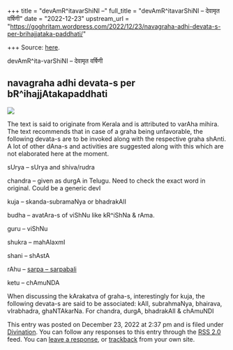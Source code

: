 +++
title = "devAmR^itavarShiNI –"
full_title = "devAmR^itavarShiNI – देवामृत वर्षिणी"
date = "2022-12-23"
upstream_url = "https://goghritam.wordpress.com/2022/12/23/navagraha-adhi-devata-s-per-brihajjataka-paddhati/"

+++
Source: [here](https://goghritam.wordpress.com/2022/12/23/navagraha-adhi-devata-s-per-brihajjataka-paddhati/).

devAmR^ita-varShiNI – देवामृत वर्षिणी

## navagraha adhi devata-s per bR^ihajjAtakapaddhati

![](https://goghritam.files.wordpress.com/2022/12/shiva-family-nice.jpg?w=600)

The text is said to originate from Kerala and is attributed to varAha mihira. The text recommends that in case of a graha being unfavorable, the following devata-s are to be invoked along with the respective graha shAnti. A lot of other dAna-s and activities are suggested along with this which are not elaborated here at the moment.

sUrya – sUrya and shiva/rudra

chandra – given as durgA in Telugu. Need to check the exact word in original. Could be a generic devI

kuja – skanda-subramaNya or bhadrakAlI

budha – avatAra-s of viShNu like kR^iShNa & rAma.

guru – viShNu

shukra – mahAlaxmI

shani – shAstA

rAhu – [sarpa – sarpabali](https://manasataramgini.wordpress.com/2022/12/27/origins-of-the-serpent-cult-and-bhaguris-snake-installation-from-the-samaveda-tradition/)

ketu – chAmuNDA

When discussing the kArakatva of graha-s, interestingly for kuja, the following devata-s are said to be associated: kAlI, subrahmaNya, bhairava, vIrabhadra, ghaNTAkarNa. For chandra, durgA, bhadrakAlI & chAmuNDI

This entry was posted on December 23, 2022 at 2:37 pm and is filed under [Divination](https://goghritam.wordpress.com/category/divination/). You can follow any responses to this entry through the [RSS 2.0](https://goghritam.wordpress.com/2022/12/23/navagraha-adhi-devata-s-per-brihajjataka-paddhati/feed/) feed. You can [leave a response](#respond), or [trackback](https://goghritam.wordpress.com/2022/12/23/navagraha-adhi-devata-s-per-brihajjataka-paddhati/trackback/) from your own site.
